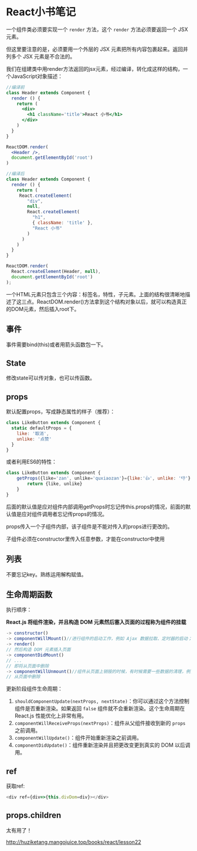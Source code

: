 # React小书笔记

一个组件类必须要实现一个 `render` 方法，这个 `render` 方法必须要返回一个 JSX 元素。

但这里要注意的是，必须要用一个外层的 JSX 元素把所有内容包裹起来。返回并列多个 JSX 元素是不合法的。



我们在组建类中用render方法返回的jsx元素，经过编译，转化成这样的结构，一个JavaScript对象描述：

```jsx
//编译前
class Header extends Component {
  render () {
    return (
      <div>
        <h1 className='title'>React 小书</h1>
      </div>
    )
  }
}

ReactDOM.render(
  <Header />,
  document.getElementById('root')
)

//编译后
class Header extends Component {
  render () {
    return (
     React.createElement(
        "div",
        null,
        React.createElement(
          "h1",
          { className: 'title' },
          "React 小书"
        )
      )
    )
  }
}

ReactDOM.render(
  React.createElement(Header, null), 
  document.getElementById('root')
);
```

一个HTML元素只包含三个内容：标签名，特性，子元素。上面的结构很清晰地描述了这三点。ReactDOM.render()方法拿到这个结构对象以后，就可以构造真正的DOM元素，然后插入root下。



## 事件

事件需要bind(this)或者用箭头函数包一下。



## State

修改state可以传对象，也可以传函数。

## props

默认配置props，写成静态属性的样子（推荐）：

```JavaScript
class LikeButton extends Component {
  static defaultProps = {
    like: '取消',
    unlike: '点赞'
  }
}
```

或者利用ES6的特性：

```JavaScript
class LikeButton extends Component {
    getProps({like='zan', unlike='quxiaozan'}={like:'👍', unlike: '👎'}){
        return {like, unlike}
    }
}
```

后面的默认值是应对组件内部调用getProps时忘记传this.props的情况，前面的默认值是应对组件调用者忘记传props的情况。

props传入一个子组件内部，该子组件是不能对传入的props进行更改的。

子组件必须在constructor里传入任意参数，才能在constructor中使用

## 列表

不要忘记key。熟练运用解构赋值。

## 生命周期函数

执行顺序：

**React.js 将组件渲染，并且构造 DOM 元素然后塞入页面的过程称为组件的挂载**

```JavaScript
-> constructor()
-> componentWillMount()//进行组件的启动工作，例如 Ajax 数据拉取、定时器的启动；
-> render()
// 然后构造 DOM 元素插入页面
-> componentDidMount()
// ...
// 即将从页面中删除
-> componentWillUnmount()//组件从页面上销毁的时候，有时候需要一些数据的清理，例如定时器的清理，
// 从页面中删除
```

更新阶段组件生命周期：

1. `shouldComponentUpdate(nextProps, nextState)`：你可以通过这个方法控制组件是否重新渲染。如果返回 `false` 组件就不会重新渲染。这个生命周期在  React.js 性能优化上非常有用。
2. `componentWillReceiveProps(nextProps)`：组件从父组件接收到新的 `props` 之前调用。
3. `componentWillUpdate()`：组件开始重新渲染之前调用。
4. `componentDidUpdate()`：组件重新渲染并且把更改变更到真实的 DOM 以后调用。

## ref

获取ref:

```javascript
<div ref={div=>{this.divDom=div}></div>
```

## props.children

太有用了！

http://huziketang.mangojuice.top/books/react/lesson22

